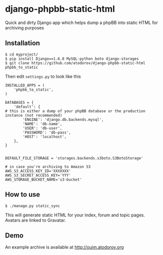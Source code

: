 django-phpbb-static-html
========================

Quick and dirty Django app which helps dump a phpBB into static HTML for archiving purposes

Installation
------------

    $ cd myproject/
    $ pip install Django==1.6.8 MySQL-python boto django-storages
    $ git clone https://github.com/atodorov/django-phpbb-static-html phpbb_to_static

Then edit `settings.py` to look like this

```
INSTALLED_APPS = (
    'phpbb_to_static',
)

DATABASES = {
    'default': {
# this is either a dump of your phpBB database or the production instance (not recommended)
        'ENGINE': 'django.db.backends.mysql',
        'NAME': 'db-name',
        'USER': 'db-user',
        'PASSWORD': 'db-pass',
        'HOST': 'localhost',
    },
}


DEFAULT_FILE_STORAGE = 'storages.backends.s3boto.S3BotoStorage'

# in case you're archiving to Amazon S3
AWS_S3_ACCESS_KEY_ID='XXXXXXX'
AWS_S3_SECRET_ACCESS_KEY='YYY'
AWS_STORAGE_BUCKET_NAME='s3-bucket'
```



How to use
----------

    $ ./manage.py static_sync


This will generate static HTML for your index, forum and topic pages.
Avatars are linked to Gravatar.

Demo
----

An example archive is available at http://ouim.atodorov.org
